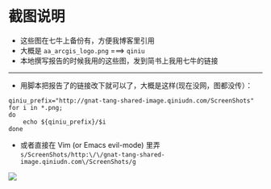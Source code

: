 截图说明
=======


* 这些图在七牛上备份有，方便我博客里引用
* 大概是 `aa_arcgis_logo.png` ===> `qiniu`
* 本地撰写报告的时候我用的这些图，发到简书上我用七牛的链接

---
    
* 用脚本把报告了的链接改下就可以了，大概是这样(现在没网，图都没传）：


```
qiniu_prefix="http://gnat-tang-shared-image.qiniudn.com/ScreenShots"
for i in *.png;
do
	echo ${qiniu_prefix}/$i
done
```


* 或者直接在 Vim (or Emacs evil-mode) 里弄 `s/ScreenShots/http:\/\/gnat-tang-shared-image.qiniudn.com\/ScreenShots/g`

![][vim]



    
[vim]: vim.png   
